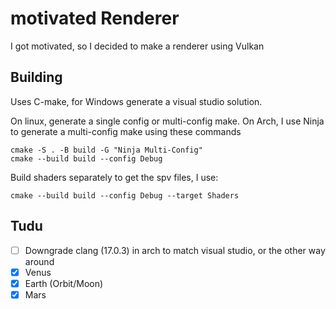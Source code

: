 # motivated Renderer
 I got motivated, so I decided to make a renderer using Vulkan


## Building
Uses C-make, for Windows generate a visual studio solution.

On linux, generate a single config or multi-config make. On Arch, I use Ninja to generate a multi-config make using these commands

```C-make
cmake -S . -B build -G "Ninja Multi-Config"
cmake --build build --config Debug
 ```
Build shaders separately to get the spv files, I use:

```C-make
cmake --build build --config Debug --target Shaders
 ```
## Tudu

- [ ] Downgrade clang (17.0.3) in arch to match visual studio, or the other way around
- [x] Venus
- [x] Earth (Orbit/Moon)
- [x] Mars
